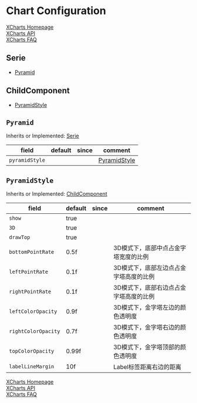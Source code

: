 # Chart Configuration

[XCharts Homepage](https://github.com/XCharts-Team/XCharts)</br>
[XCharts API](XChartsAPI-EN.md)</br>
[XCharts FAQ](XChartsFAQ-EN.md)

## Serie

- [Pyramid](#Pyramid)

## ChildComponent

- [PyramidStyle](#PyramidStyle)

## `Pyramid`

Inherits or Implemented: [Serie](#Serie)

|field|default|since|comment|
|--|--|--|--|
|`pyramidStyle`||| [PyramidStyle](#PyramidStyle)|

## `PyramidStyle`

Inherits or Implemented: [ChildComponent](#ChildComponent)

|field|default|since|comment|
|--|--|--|--|
|`show`|true||
|`3D`|true||
|`drawTop`|true||
|`bottomPointRate`|0.5f||3D模式下，底部中点占金字塔宽度的比例
|`leftPointRate`|0.1f||3D模式下，底部左边点占金字塔高度的比例
|`rightPointRate`|0.1f||3D模式下，底部右边点占金字塔高度的比例
|`leftColorOpacity`|0.9f||3D模式下，金字塔左边的颜色透明度
|`rightColorOpacity`|0.7f||3D模式下，金字塔右边的颜色透明度
|`topColorOpacity`|0.99f||3D模式下，金字塔顶部的颜色透明度
|`labelLineMargin`|10f||Label标签距离右边的距离

[XCharts Homepage](https://github.com/XCharts-Team/XCharts)</br>
[XCharts API](XChartsAPI-EN.md)</br>
[XCharts FAQ](XChartsFAQ-EN.md)
